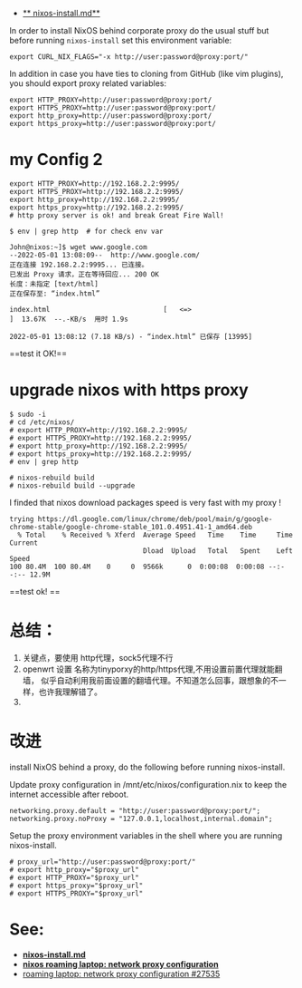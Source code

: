   
- [ ** nixos-install.md**](https://gist.github.com/kuznero/dfacede512d5cbec42b6150ba1208063#file-nixos-install-md)
  
In order to install NixOS behind corporate proxy do the usual stuff but before running `nixos-install` set this environment variable:

```
export CURL_NIX_FLAGS="-x http://user:password@proxy:port/"
```


In addition in case you have ties to cloning from GitHub (like vim plugins), you should export proxy related variables:
```
export HTTP_PROXY=http://user:password@proxy:port/
export HTTPS_PROXY=http://user:password@proxy:port/
export http_proxy=http://user:password@proxy:port/
export https_proxy=http://user:password@proxy:port/
```


# my Config 2

```
export HTTP_PROXY=http://192.168.2.2:9995/
export HTTPS_PROXY=http://192.168.2.2:9995/
export http_proxy=http://192.168.2.2:9995/
export https_proxy=http://192.168.2.2:9995/
# http proxy server is ok! and break Great Fire Wall!

$ env | grep http  # for check env var

```

```
John@nixos:~]$ wget www.google.com
--2022-05-01 13:08:09--  http://www.google.com/
正在连接 192.168.2.2:9995... 已连接。
已发出 Proxy 请求，正在等待回应... 200 OK
长度：未指定 [text/html]
正在保存至: “index.html”

index.html                            [   <=>                                                        ]  13.67K  --.-KB/s  用时 1.9s    

2022-05-01 13:08:12 (7.18 KB/s) - “index.html” 已保存 [13995]

```
==test it OK!==

# upgrade nixos with https proxy
```
$ sudo -i
# cd /etc/nixos/
# export HTTP_PROXY=http://192.168.2.2:9995/
# export HTTPS_PROXY=http://192.168.2.2:9995/
# export http_proxy=http://192.168.2.2:9995/
# export https_proxy=http://192.168.2.2:9995/
# env | grep http 

# nixos-rebuild build
# nixos-rebuild build --upgrade

```
I finded that  nixos download packages speed is very fast with my proxy !
```
trying https://dl.google.com/linux/chrome/deb/pool/main/g/google-chrome-stable/google-chrome-stable_101.0.4951.41-1_amd64.deb
  % Total    % Received % Xferd  Average Speed   Time    Time     Time  Current
                                 Dload  Upload   Total   Spent    Left  Speed
100 80.4M  100 80.4M    0     0  9566k      0  0:00:08  0:00:08 --:--:-- 12.9M

```
==test ok! == 


# 总结：
  1. 关键点，要使用 http代理，sock5代理不行
  2. openwrt 设置 名称为tinyporxy的http/https代理,不用设置前置代理就能翻墙，
    似乎自动利用我前面设置的翻墙代理。不知道怎么回事，跟想象的不一样，也许我理解错了。
  3. 

# 改进
   install NixOS behind a proxy, do the following before running nixos-install.

Update proxy configuration in /mnt/etc/nixos/configuration.nix to keep the internet accessible after reboot.
```
networking.proxy.default = "http://user:password@proxy:port/";
networking.proxy.noProxy = "127.0.0.1,localhost,internal.domain";
```
Setup the proxy environment variables in the shell where you are running nixos-install.

```
# proxy_url="http://user:password@proxy:port/"
# export http_proxy="$proxy_url"
# export HTTP_PROXY="$proxy_url"
# export https_proxy="$proxy_url"
# export HTTPS_PROXY="$proxy_url"
```

# See:

-   [**nixos-install.md**](https://gist.github.com/kuznero/dfacede512d5cbec42b6150ba1208063#file-nixos-install-md)
-   [**nixos roaming laptop: network proxy configuration**](https://www.reddit.com/r/NixOS/comments/6od9vy/nixos_roaming_laptop_network_proxy_configuration/)
-   [roaming laptop: network proxy configuration #27535](https://github.com/NixOS/nixpkgs/issues/27535)
